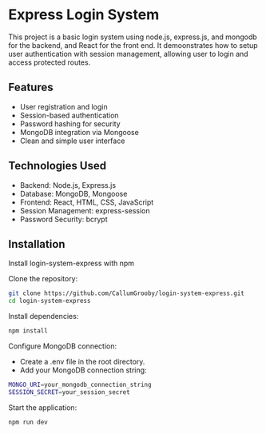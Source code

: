 
# Express Login System

This project is a basic login system using node.js, express.js, and mongodb for the backend, and React for the front end. It demoonstrates how to setup user authentication with session management, allowing user to login and access protected routes. 

## Features
* User registration and login
* Session-based authentication
* Password hashing for security
* MongoDB integration via Mongoose
* Clean and simple user interface

## Technologies Used

* Backend: Node.js, Express.js
* Database: MongoDB, Mongoose
* Frontend: React, HTML, CSS, JavaScript
* Session Management: express-session
* Password Security: bcrypt
## Installation

Install login-system-express with npm

Clone the repository:
```bash
git clone https://github.com/CallumGrooby/login-system-express.git
cd login-system-express
```
Install dependencies:
```bash
npm install
```
Configure MongoDB connection:
* Create a .env file in the root directory.
* Add your MongoDB connection string:
```bash
MONGO_URI=your_mongodb_connection_string
SESSION_SECRET=your_session_secret
```
Start the application:
```bash
npm run dev
```
